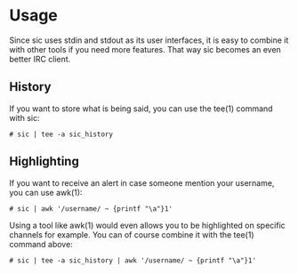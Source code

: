 Usage
=====
Since sic uses stdin and stdout as its user interfaces, it is easy to
combine it with other tools if you need more features. That way sic
becomes an even better IRC client.

History
-------
If you want to store what is being said, you can use the tee(1) command
with sic:

	# sic | tee -a sic_history

Highlighting
------------
If you want to receive an alert in case someone mention your username,
you can use awk(1):

	# sic | awk '/username/ ~ {printf "\a"}1'

Using a tool like awk(1) would even allows you to be highlighted on
specific channels for example. You can of course combine it with the
tee(1) command above:

	# sic | tee -a sic_history | awk '/username/ ~ {printf "\a"}1'
